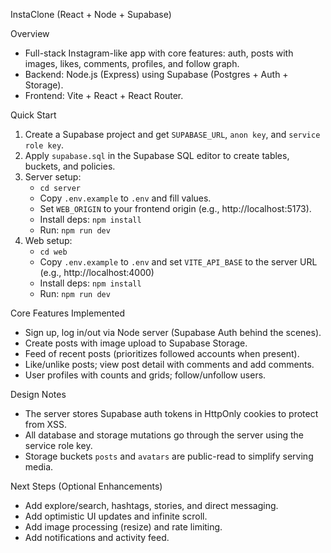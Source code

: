 InstaClone (React + Node + Supabase)

Overview
- Full-stack Instagram-like app with core features: auth, posts with images, likes, comments, profiles, and follow graph.
- Backend: Node.js (Express) using Supabase (Postgres + Auth + Storage).
- Frontend: Vite + React + React Router.

Quick Start
1) Create a Supabase project and get `SUPABASE_URL`, `anon key`, and `service role key`.
2) Apply `supabase.sql` in the Supabase SQL editor to create tables, buckets, and policies.
3) Server setup:
   - `cd server`
   - Copy `.env.example` to `.env` and fill values.
   - Set `WEB_ORIGIN` to your frontend origin (e.g., http://localhost:5173).
   - Install deps: `npm install`
   - Run: `npm run dev`
4) Web setup:
   - `cd web`
   - Copy `.env.example` to `.env` and set `VITE_API_BASE` to the server URL (e.g., http://localhost:4000)
   - Install deps: `npm install`
   - Run: `npm run dev`

Core Features Implemented
- Sign up, log in/out via Node server (Supabase Auth behind the scenes).
- Create posts with image upload to Supabase Storage.
- Feed of recent posts (prioritizes followed accounts when present).
- Like/unlike posts; view post detail with comments and add comments.
- User profiles with counts and grids; follow/unfollow users.

Design Notes
- The server stores Supabase auth tokens in HttpOnly cookies to protect from XSS.
- All database and storage mutations go through the server using the service role key.
- Storage buckets `posts` and `avatars` are public-read to simplify serving media.

Next Steps (Optional Enhancements)
- Add explore/search, hashtags, stories, and direct messaging.
- Add optimistic UI updates and infinite scroll.
- Add image processing (resize) and rate limiting.
- Add notifications and activity feed.

